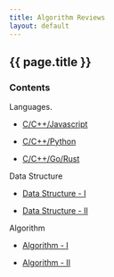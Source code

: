 ```yaml
---
title: Algorithm Reviews
layout: default
---
```


## {{ page.title }}

### Contents

Languages.

-  [C/C++/Javascript](algorithms-arcade/ds-review-1-chenyue/contents.html)

-  [C/C++/Python](algorithms-arcade/ds-review-2-deng/contents.html)

-  [C/C++/Go/Rust](algorithms-arcade/ds-review-2-deng/contents.html)

Data Structure  

-  [Data Structure - I](algorithms-arcade/ds-review-1-chenyue/Data-Structure/Data-Structure.html)

-  [Data Structure - II](algorithms-arcade/ds-review-2-deng/Data-Structure/Data-Structure.html)

Algorithm 

-  [Algorithm - I](algorithms-arcade/ds-review-1-chenyue/Algorithms/Algorithms.html)

-  [Algorithm - II](algorithms-arcade/ds-review-2-deng/Algorithms/Algorithms.html)



  
    


